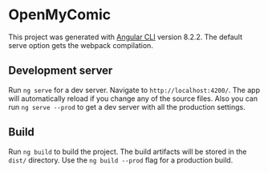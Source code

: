 # OpenMyComic

This project was generated with [Angular CLI](https://github.com/angular/angular-cli) version 8.2.2. The default serve option gets the webpack compilation.

## Development server

Run `ng serve` for a dev server. Navigate to `http://localhost:4200/`. The app will automatically reload if you change any of the source files. Also you can run `ng serve --prod` to get a dev server with all the production settings.

## Build

Run `ng build` to build the project. The build artifacts will be stored in the `dist/` directory. Use the `ng build --prod` flag for a production build.

